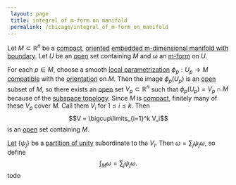 ```yaml
---
 layout: page
 title: integral of m-form on manifold
 permalink: /chicago/integral_of_m-form_on_manifold
---
```

Let $M\subset\mathbb R^n$ be a [compact](https://defsmath.github.io/DefsMath/compact), [oriented](https://defsmath.github.io/DefsMath/oriented_manifold) [embedded m-dimensional manifold with boundary](https://defsmath.github.io/DefsMath/embedded_m-dimensional_manifold_with_boundary). Let $U$ be an [open](https://defsmath.github.io/DefsMath/open) set containing $M$ and $\omega$ an [m-form](https://defsmath.github.io/DefsMath/differential_k-form) on $U$. 

For each $p \in M$, choose a smooth [local parametrization](https://defsmath.github.io/DefsMath/local_parametrization) $\phi_p: U_p \to M$ [compatible](https://defsmath.github.io/DefsMath/compatibility_with_orientation) with the [orientation](https://defsmath.github.io/DefsMath/orientation) on $M$. Then the image $\phi_p(U_p)$ is an [open](https://defsmath.github.io/DefsMath/open) subset of $M$, so there exists an [open](https://defsmath.github.io/DefsMath/open) set $V_p \subset \mathbb R^n$ such that $\phi_p(U_p) = V_p \cap M$ because of the [subspace topology](https://defsmath.github.io/DefsMath/subspace_topology). Since $M$ is [compact](https://defsmath.github.io/DefsMath/compact), finitely many of these $V_p$ cover $M$. Call them $V_i$ for $1\leq i \leq k$. Then $$V = \bigcup\limits_{i=1}^k V_i$$ is an [open](https://defsmath.github.io/DefsMath/open) set containing $M$. 

[Let](https://defsmath.github.io/DefsMath/existence_of_partitions_of_unity) $\{\psi_j\}$ be a [partition of unity](https://defsmath.github.io/DefsMath/partition_of_unity) subordinate to the $V_i$. Then $\omega = \sum_{j} \psi_j \omega$, so define $$\int_M \omega = \sum_{j} \psi_j\omega.$$ todo 

